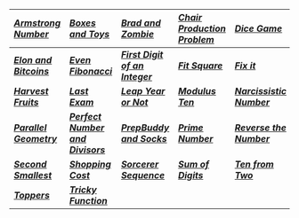 | _[Armstrong Number](Solution/Armstrong_Number.py)_ | _[Boxes and Toys](Solution/Boxes_and_Toys.py)_ |  _[Brad and Zombie](Solution/Brad_and_Zombie.py)_ | _[Chair Production Problem](Solution/Chair_Production_Problem.py)_ | _[Dice Game](Solution/Dice_Game.py)_|
|:---|:---|:---|:---|:---|
| **_[Elon and Bitcoins](Solution/Elon_and_Bitcoins.py)_** | **_[Even Fibonacci](Solution/Even_Fibonacci.py)_** | **_[First Digit of an Integer](Solution/First_Digit_of_an_Integer.py)_** | **_[Fit Square](Solution/Fit_Square.py)_** | **_[Fix it](Solution/Fix_it.py)_** |
|**_[Harvest Fruits](Solution/Harvest_Fruits.py)_**  | **_[Last Exam](Solution/Last_Exam.py)_** | **_[Leap Year or Not](Solution/Leap_Year_or_Not.py)_** |**_[Modulus Ten](Solution/Modulus_Ten.py)_**|**_[Narcissistic Number](Solution/Narcissistic_Number.py)_**|
| **_[Parallel Geometry](Solution/Parallel_Geometry.py)_**| **_[Perfect Number and Divisors](Solution/Perfect_Number_and_Divisors.py)_**| **_[PrepBuddy and Socks](Solution/PrepBuddy_and_Socks.py)_** | **_[Prime Number](Solution/Prime_Number.py)_** | **_[Reverse the Number](Solution/Reverse_the_Number.py)_** |
|**_[Second Smallest](Solution/Second_Smallest.py)_**| **_[Shopping Cost](Solution/Shopping_Cost.py)_** | **_[Sorcerer Sequence](Solution/Sorcerer_Sequence.py)_** | **_[Sum of Digits](Solution/Sum_of_Digits.py)_**| **_[Ten from Two](Solution/Ten_from_Two.py)_**  |
| **_[Toppers](Solution/Toppers.py)_** |**_[Tricky Function](Solution/Tricky_Function.py)_** | |
